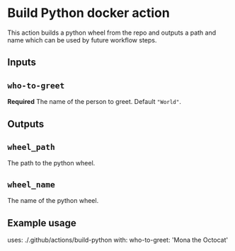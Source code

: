 # Build Python docker action

This action builds a python wheel from the repo and outputs a path and name
which can be used by future workflow steps.

## Inputs

## `who-to-greet`

**Required** The name of the person to greet. Default `"World"`.

## Outputs

## `wheel_path`

The path to the python wheel.

## `wheel_name`

The name of the python wheel.

## Example usage

uses: ./.github/actions/build-python
with:
  who-to-greet: 'Mona the Octocat'
